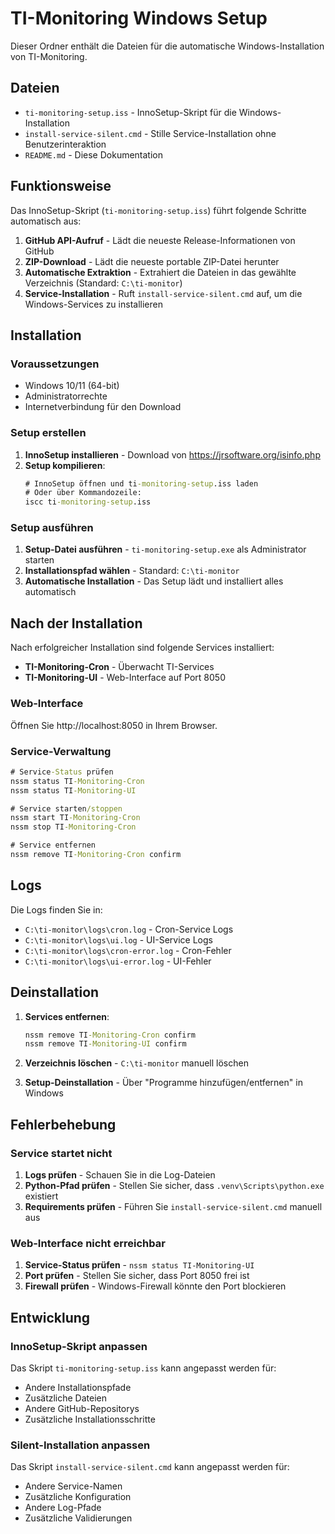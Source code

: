 # TI-Monitoring Windows Setup

Dieser Ordner enthält die Dateien für die automatische Windows-Installation von TI-Monitoring.

## Dateien

- `ti-monitoring-setup.iss` - InnoSetup-Skript für die Windows-Installation
- `install-service-silent.cmd` - Stille Service-Installation ohne Benutzerinteraktion
- `README.md` - Diese Dokumentation

## Funktionsweise

Das InnoSetup-Skript (`ti-monitoring-setup.iss`) führt folgende Schritte automatisch aus:

1. **GitHub API-Aufruf** - Lädt die neueste Release-Informationen von GitHub
2. **ZIP-Download** - Lädt die neueste portable ZIP-Datei herunter
3. **Automatische Extraktion** - Extrahiert die Dateien in das gewählte Verzeichnis (Standard: `C:\ti-monitor`)
4. **Service-Installation** - Ruft `install-service-silent.cmd` auf, um die Windows-Services zu installieren

## Installation

### Voraussetzungen

- Windows 10/11 (64-bit)
- Administratorrechte
- Internetverbindung für den Download

### Setup erstellen

1. **InnoSetup installieren** - Download von https://jrsoftware.org/isinfo.php
2. **Setup kompilieren**:
   ```cmd
   # InnoSetup öffnen und ti-monitoring-setup.iss laden
   # Oder über Kommandozeile:
   iscc ti-monitoring-setup.iss
   ```

### Setup ausführen

1. **Setup-Datei ausführen** - `ti-monitoring-setup.exe` als Administrator starten
2. **Installationspfad wählen** - Standard: `C:\ti-monitor`
3. **Automatische Installation** - Das Setup lädt und installiert alles automatisch

## Nach der Installation

Nach erfolgreicher Installation sind folgende Services installiert:

- **TI-Monitoring-Cron** - Überwacht TI-Services
- **TI-Monitoring-UI** - Web-Interface auf Port 8050

### Web-Interface

Öffnen Sie http://localhost:8050 in Ihrem Browser.

### Service-Verwaltung

```cmd
# Service-Status prüfen
nssm status TI-Monitoring-Cron
nssm status TI-Monitoring-UI

# Service starten/stoppen
nssm start TI-Monitoring-Cron
nssm stop TI-Monitoring-Cron

# Service entfernen
nssm remove TI-Monitoring-Cron confirm
```

## Logs

Die Logs finden Sie in:
- `C:\ti-monitor\logs\cron.log` - Cron-Service Logs
- `C:\ti-monitor\logs\ui.log` - UI-Service Logs
- `C:\ti-monitor\logs\cron-error.log` - Cron-Fehler
- `C:\ti-monitor\logs\ui-error.log` - UI-Fehler

## Deinstallation

1. **Services entfernen**:
   ```cmd
   nssm remove TI-Monitoring-Cron confirm
   nssm remove TI-Monitoring-UI confirm
   ```

2. **Verzeichnis löschen** - `C:\ti-monitor` manuell löschen

3. **Setup-Deinstallation** - Über "Programme hinzufügen/entfernen" in Windows

## Fehlerbehebung

### Service startet nicht

1. **Logs prüfen** - Schauen Sie in die Log-Dateien
2. **Python-Pfad prüfen** - Stellen Sie sicher, dass `.venv\Scripts\python.exe` existiert
3. **Requirements prüfen** - Führen Sie `install-service-silent.cmd` manuell aus

### Web-Interface nicht erreichbar

1. **Service-Status prüfen** - `nssm status TI-Monitoring-UI`
2. **Port prüfen** - Stellen Sie sicher, dass Port 8050 frei ist
3. **Firewall prüfen** - Windows-Firewall könnte den Port blockieren

## Entwicklung

### InnoSetup-Skript anpassen

Das Skript `ti-monitoring-setup.iss` kann angepasst werden für:

- Andere Installationspfade
- Zusätzliche Dateien
- Andere GitHub-Repositorys
- Zusätzliche Installationsschritte

### Silent-Installation anpassen

Das Skript `install-service-silent.cmd` kann angepasst werden für:

- Andere Service-Namen
- Zusätzliche Konfiguration
- Andere Log-Pfade
- Zusätzliche Validierungen
